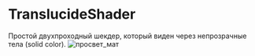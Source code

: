 # TranslucideShader
Простой двухпроходный шекдер, который виден через непрозрачные тела (solid color).
![просвет_мат](https://github.com/etyv46o7yg/TranslucideShader/assets/54864265/a72bb0fd-0cac-492a-8cb5-50cce44d0b1f)
